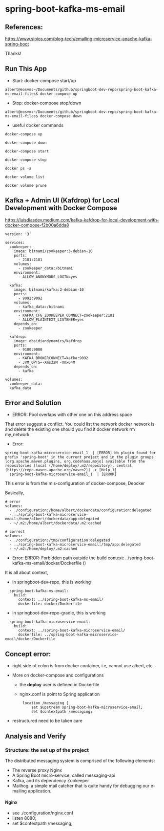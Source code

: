 # spring-boot-kafka-ms-email

## References:

https://www.sipios.com/blog-tech/emailing-microservice-apache-kafka-spring-boot

Thanks!

## Run This App

- Start: docker-compose start/up

```
albert@eosvm:~/Documents/github/springboot-dev-repo/spring-boot-kafka-ms-email-files$ docker-compose up
```

- Stop: docker-compose stop/down

```
albert@eosvm:~/Documents/github/springboot-dev-repo/spring-boot-kafka-ms-email-files$ docker-compose down
```

- useful docker commands

```
docker-compose up

docker-compose down

docker-compose start

docker-compose stop

docker ps -a

docker volume list

docker volume prune

```

## Kafka + Admin UI (Kafdrop) for Local Development with Docker Compose

https://luisdiasdev.medium.com/kafka-kafdrop-for-local-development-with-docker-compose-f2b00a6dda8

```
version: '3'

services:
  zookeeper:
    image: bitnami/zookeeper:3-debian-10
    ports:
      - 2181:2181
    volumes:
      - zookeeper_data:/bitnami
    environment:
      - ALLOW_ANONYMOUS_LOGIN=yes

  kafka:
    image: bitnami/kafka:2-debian-10
    ports:
      - 9092:9092
    volumes:
      - kafka_data:/bitnami
    environment:
      - KAFKA_CFG_ZOOKEEPER_CONNECT=zookeeper:2181
      - ALLOW_PLAINTEXT_LISTENER=yes
    depends_on:
      - zookeeper

  kafdrop:
    image: obsidiandynamics/kafdrop
    ports:
      - 9100:9000
    environment:
      - KAFKA_BROKERCONNECT=kafka:9092
      - JVM_OPTS=-Xms32M -Xmx64M
    depends_on:
      - kafka

volumes:
  zookeeper_data:
  kafka_data
```

## Error and Solution

- ERROR: Pool overlaps with other one on this address space

That error suggest a conflict. You could list the network docker network ls and delete the existing one should you find it docker network rm my_network

- Error:

```
spring-boot-kafka-microservice-email_1  | [ERROR] No plugin found for prefix 'spring-boot' in the current project and in the plugin groups [org.apache.maven.plugins, org.codehaus.mojo] available from the repositories [local (/home/deploy/.m2/repository), central (https://repo.maven.apache.org/maven2)] -> [Help 1]
  spring-boot-kafka-microservice-email_1  | [ERROR]
```

This error is from the mis-configuration of docker-compose, Deocker

Basically,

```aidl
# error
volumes:
  - ./configuration:/home/albert/dockerdata/configuration:delegated
  - ../spring-boot-kafka-microservice-email:/home/albert/dockerdata/app:delegated
  - ~/.m2:/home/albert/dockerdata/.m2:cached
  
# correct
volumes:
  - ./configuration:/tmp/configuration:delegated
  - ../spring-boot-kafka-microservice-email:/tmp/app:delegated
  - ~/.m2:/home/deploy/.m2:cached

```
- Error: ERROR: Forbidden path outside the build context: ../spring-boot-kafka-ms-email/docker/Dockerfile ()

It is all about context,

  - in springboot-dev-repo, this is working

```
  spring-boot-kafka-ms-email:
    build:
      context: ../spring-boot-kafka-ms-email/
      dockerfile: docker/Dockerfile
```

  - in springboot-dev-repo-gradle, this is working

```
  spring-boot-kafka-microservice-email:
    build:
      context: ../spring-boot-kafka-microservice-email/
      dockerfile: ../spring-boot-kafka-microservice-email/docker/Dockerfile
```


## Concept error: 

- right side of colon is from docker container, i.e, cannot use albert, etc.

- More on docker-compose and configurations

  - the **deploy** user is defined in Dockerfile

  - nginx.conf is point to Spring application

```aidl
        location /messaging {
            set $upstream spring-boot-kafka-microservice-email;
            set $contextpath /messaging;
```

  - restructured need to be taken care


## Analysis and Verify

### Structure: the set up of the project

The distributed messaging system is comprised of the following elements:

- The reverse proxy Nginx
- A Spring Boot micro-service, called messaging-api
- Kafka, and its dependency Zookeeper
- Mailhog: a simple mail catcher that is quite handy for debugging our e-mailing application.


#### Nginx

- see ./configuration/nginx.conf
- listen 8080;
- set $contextpath /messaging;

#### 

